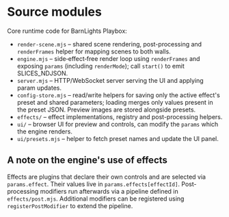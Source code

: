 # Source modules

Core runtime code for BarnLights Playbox:

- `render-scene.mjs` – shared scene rendering, post-processing and `renderFrames` helper for mapping scenes to both walls.
- `engine.mjs` – side‑effect‑free render loop using `renderFrames` and exposing `params` (including `renderMode`); call `start()` to emit SLICES_NDJSON.
- `server.mjs` – HTTP/WebSocket server serving the UI and applying param updates.
- `config-store.mjs` – read/write helpers for saving only the active effect's preset and shared parameters; loading merges only values present in the preset JSON. Preview images are stored alongside presets.
- `effects/` – effect implementations, registry and post-processing helpers.
- `ui/` – browser UI for preview and controls, can modify the `params` which the engine renders.
- `ui/presets.mjs` – helper to fetch preset names and update the UI panel.

## A note on the engine's use of effects

Effects are plugins that declare their own controls and are selected via `params.effect`.
Their values live in `params.effects[effectId]`.
Post-processing modifiers run afterwards via a pipeline defined in `effects/post.mjs`.
Additional modifiers can be registered using `registerPostModifier` to extend the pipeline.
